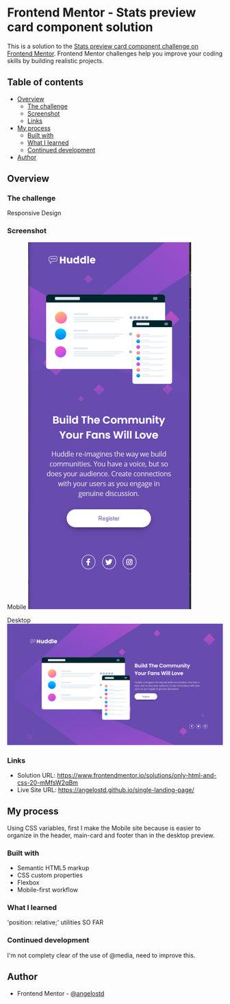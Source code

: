 # Frontend Mentor - Stats preview card component solution

This is a solution to the [Stats preview card component challenge on Frontend Mentor](https://www.frontendmentor.io/challenges/stats-preview-card-component-8JqbgoU62). Frontend Mentor challenges help you improve your coding skills by building realistic projects. 

## Table of contents

- [Overview](#overview)
  - [The challenge](#the-challenge)
  - [Screenshot](#screenshot)
  - [Links](#links)
- [My process](#my-process)
  - [Built with](#built-with)
  - [What I learned](#what-i-learned)
  - [Continued development](#continued-development)
- [Author](#author)

## Overview

### The challenge

Responsive Design

### Screenshot

Mobile 
![](./images/ss_mobile.png)

Desktop
![](./images/ss_desktop.png)

### Links

- Solution URL: https://www.frontendmentor.io/solutions/only-html-and-css-20-mMfsW2qBm
- Live Site URL: https://angelostd.github.io/single-landing-page/

## My process

  Using CSS variables, first I make the Mobile site because is easier to organize in the header, main-card and footer than in the desktop preview.

### Built with

- Semantic HTML5 markup
- CSS custom properties
- Flexbox
- Mobile-first workflow

### What I learned

'position: relative;' utilities SO FAR

### Continued development

I'm not complety clear of the use of @media, need to improve this.

## Author

- Frontend Mentor - [@angelostd](https://www.frontendmentor.io/profile/angelostd)
